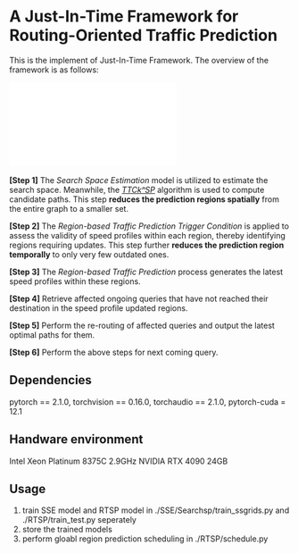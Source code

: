 # A Just-In-Time Framework for Routing-Oriented Traffic Prediction

This is the implement of Just-In-Time Framework. The overview of the framework is as follows:

![Framework](framework.pdf)

**[Step 1]** The *Search Space Estimation* model is utilized to estimate the search space. Meanwhile, the [*TTCkⁿSP*](https://github.com/edenjing/TTCKnSP) algorithm is used to compute candidate paths. This step __reduces the prediction regions spatially__ from the entire graph to a smaller set.

**[Step 2]** The *Region-based Traffic Prediction Trigger Condition* is applied to assess the validity of speed profiles within each region, thereby identifying regions requiring updates. This step further __reduces the prediction region temporally__ to only very few outdated ones.

**[Step 3]** The *Region-based Traffic Prediction* process generates the latest speed profiles within these regions.

**[Step 4]** Retrieve affected ongoing queries that have not reached their destination in the speed profile updated regions.

**[Step 5]** Perform the re-routing of affected queries and output the latest optimal paths for them.

**[Step 6]** Perform the above steps for next coming query.

## Dependencies
pytorch == 2.1.0, torchvision == 0.16.0, torchaudio == 2.1.0, pytorch-cuda = 12.1

## Handware environment
Intel Xeon Platinum 8375C 2.9GHz NVIDIA RTX 4090 24GB

## Usage
1. train SSE model and RTSP model in ./SSE/Searchsp/train_ssgrids.py and ./RTSP/train_test.py seperately
3. store the trained models
4. perform gloabl region prediction scheduling in ./RTSP/schedule.py
